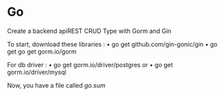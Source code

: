 # Go
Create a backend apiREST CRUD Type with Gorm and Gin

To start, download these libraries :
 • go get github.com/gin-gonic/gin
 • go get go get gorm.io/gorm
 
 For db driver :
 • go get gorm.io/driver/postgres
 or
 • go get gorm.io/driver/mysql

 Now, you have a file called <em>go.sum</em>
